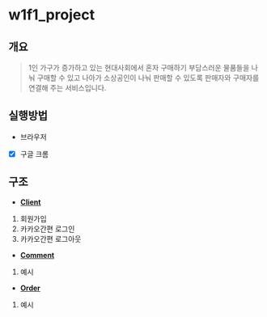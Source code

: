 # w1f1_project
## 개요
> 1인 가구가 증가하고 있는 현대사회에서 혼자 구매하기 부담스러운 물품들을 나눠 구매할 수 있고 나아가 소상공인이 나눠 판매할 수 있도록 판매자와 구매자를 연결해 주는 서비스입니다.
## 실행방법
* 브라우저
 - [x] 구글 크롬
## 구조
* __[Client](https://github.com/NikkieS/w1f1_project/tree/main/Client)__
 1. 회원가입
 2. 카카오간편 로그인
 3. 카카오간편 로그아웃
* __[Comment](https://github.com/NikkieS/w1f1_project/tree/main/Comment)__
 1. 예시
* __[Order](https://github.com/NikkieS/w1f1_project/tree/main/Order)__
 1. 예시
##
